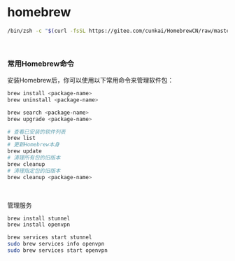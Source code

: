 # homebrew

```bash
/bin/zsh -c "$(curl -fsSL https://gitee.com/cunkai/HomebrewCN/raw/master/Homebrew.sh)"
```

‍

### 常用Homebrew命令

安装Homebrew后，你可以使用以下常用命令来管理软件包：

```sh
brew install <package-name>
brew uninstall <package-name>

brew search <package-name>
brew upgrade <package-name>

# 查看已安装的软件列表
brew list
# 更新Homebrew本身
brew update
# 清理所有包的旧版本
brew cleanup
# 清理指定包的旧版本
brew cleanup <package-name>
```

‍

管理服务

```sh
brew install stunnel
brew install openvpn

brew services start stunnel
sudo brew services info openvpn
sudo brew services start openvpn
```
